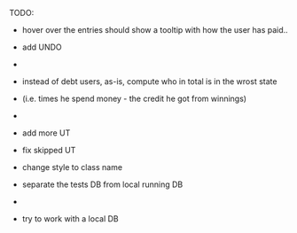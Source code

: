 TODO:

- hover over the entries should show a tooltip with how the user has paid..

- add UNDO
-
- instead of debt users, as-is, compute who in total is in the wrost state
- (i.e. times he spend money - the credit he got from winnings)
-
- add more UT
- fix skipped UT

- change style to class name

- separate the tests DB from local running DB
-
- try to work with a local DB
